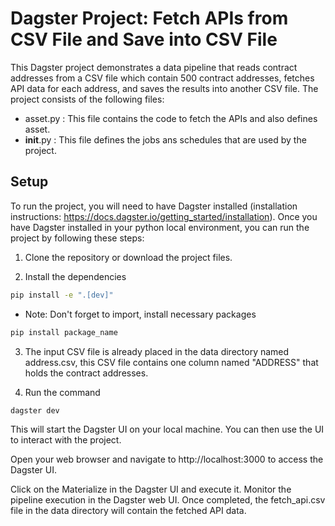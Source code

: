 # Dagster Project: Fetch APIs from CSV File and Save into CSV File

This Dagster project demonstrates a data pipeline that reads contract addresses from a CSV file which contain 500 contract addresses, fetches API data for each address, and saves the results into another CSV file. The project consists of the following files:

* asset.py :  This file contains the code to fetch the APIs and also defines asset.
* __init__.py : This file defines the jobs ans schedules that are used by the project.

## Setup

To run the project, you will need to have Dagster installed (installation instructions: https://docs.dagster.io/getting_started/installation). Once you have Dagster installed in your python local environment, you can run the project by following these steps:

1. Clone the repository or download the project files.
   
2. Install the dependencies
```bash
pip install -e ".[dev]"
```
* Note: Don't forget to import, install necessary packages
```bash
pip install package_name
```
3. The input CSV file is already placed in the data directory named address.csv, this CSV file contains one column named "ADDRESS" that holds the contract addresses.

4. Run the command
```bash
dagster dev
```
This will start the Dagster UI on your local machine. You can then use the UI to interact with the project.

Open your web browser and navigate to http://localhost:3000 to access the Dagster UI.

Click on the Materialize in the Dagster UI and execute it. Monitor the pipeline execution in the Dagster web UI. Once completed, the fetch_api.csv file in the data directory will contain the fetched API data. 

